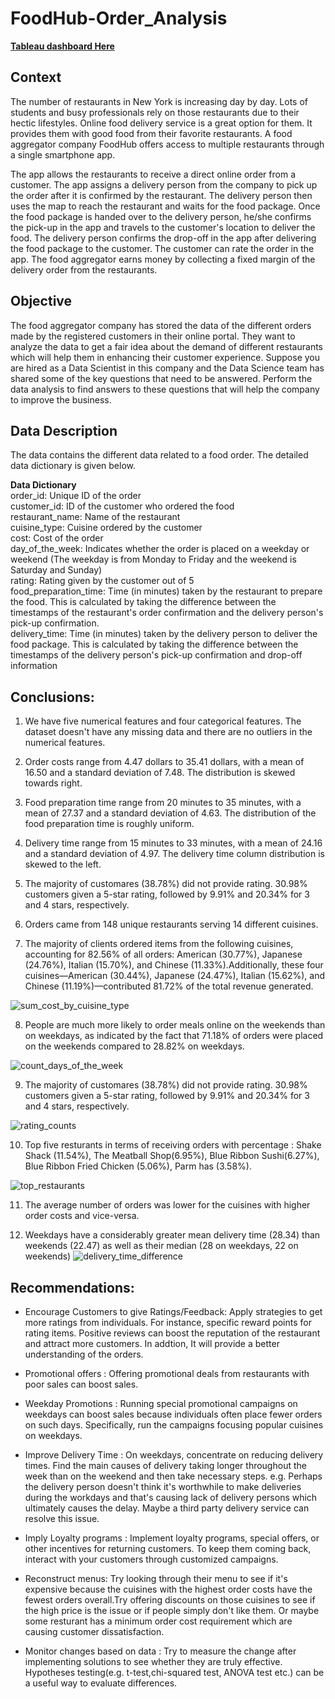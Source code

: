 # FoodHub-Order_Analysis

**[Tableau dashboard Here](https://public.tableau.com/app/profile/moinul.hossain.dhrubo/viz/FoodHubOrderAnalysis/Dashboard1)**

## **Context**
The number of restaurants in New York is increasing day by day. Lots of students and busy professionals rely on those restaurants due to their hectic lifestyles. Online food delivery service is a great option for them. It provides them with good food from their favorite restaurants. A food aggregator company FoodHub offers access to multiple restaurants through a single smartphone app.

The app allows the restaurants to receive a direct online order from a customer. The app assigns a delivery person from the company to pick up the order after it is confirmed by the restaurant. The delivery person then uses the map to reach the restaurant and waits for the food package. Once the food package is handed over to the delivery person, he/she confirms the pick-up in the app and travels to the customer's location to deliver the food. The delivery person confirms the drop-off in the app after delivering the food package to the customer. The customer can rate the order in the app. The food aggregator earns money by collecting a fixed margin of the delivery order from the restaurants.

## **Objective**
The food aggregator company has stored the data of the different orders made by the registered customers in their online portal. They want to analyze the data to get a fair idea about the demand of different restaurants which will help them in enhancing their customer experience. Suppose you are hired as a Data Scientist in this company and the Data Science team has shared some of the key questions that need to be answered. Perform the data analysis to find answers to these questions that will help the company to improve the business.

## **Data Description**
The data contains the different data related to a food order. The detailed data dictionary is given below.

**Data Dictionary**<br/>
order_id: Unique ID of the order<br/>
customer_id: ID of the customer who ordered the food<br/>
restaurant_name: Name of the restaurant<br/>
cuisine_type: Cuisine ordered by the customer<br/>
cost: Cost of the order<br/>
day_of_the_week: Indicates whether the order is placed on a weekday or weekend (The weekday is from Monday to Friday and the weekend is Saturday and Sunday)<br/>
rating: Rating given by the customer out of 5<br/>
food_preparation_time: Time (in minutes) taken by the restaurant to prepare the food. This is calculated by taking the difference between the timestamps of the restaurant's order confirmation and the delivery person's pick-up confirmation.<br/>
delivery_time: Time (in minutes) taken by the delivery person to deliver the food package. This is calculated by taking the difference between the timestamps of the delivery person's pick-up confirmation and drop-off information<br/>

## **Conclusions:**
1. We have five numerical features and four categorical features. The dataset doesn't have any missing data and there are no outliers in the numerical features.

2. Order costs range from 4.47 dollars to 35.41 dollars, with a mean of 16.50 and a standard deviation of 7.48. The distribution is skewed towards right.

3. Food preparation time range from 20 minutes to 35 minutes, with a mean of 27.37 and a standard deviation of 4.63. The distribution of the food preparation time is roughly uniform.

4. Delivery time range from 15 minutes to 33 minutes, with a mean of 24.16 and a standard deviation of 4.97. The delivery time column distribution is skewed to the left.

5. The majority of customares (38.78%) did not provide rating. 30.98% customers given a 5-star rating, followed by 9.91% and 20.34% for 3 and 4 stars, respectively.

6. Orders came from 148 unique restaurants serving 14 different cuisines.

7. The majority of clients ordered items from the following cuisines, accounting for 82.56% of all orders: American (30.77%), Japanese (24.76%), Italian (15.70%), and Chinese (11.33%).Additionally, these four cuisines—American (30.44%), Japanese (24.47%), Italian (15.62%), and Chinese (11.19%)—contributed 81.72% of the total revenue generated.

![sum_cost_by_cuisine_type](https://github.com/moinul-hossain-dhrubo/FoodHub-Order-Analysis/assets/122023969/2cb67f4f-4816-4af7-aa32-03d2f80a01a2)

8. People are much more likely to order meals online on the weekends than on weekdays, as indicated by the fact that 71.18% of orders were placed on the weekends compared to 28.82% on weekdays.

![count_days_of_the_week](https://github.com/moinul-hossain-dhrubo/FoodHub-Order-Analysis/assets/122023969/f3af07dd-b105-4228-9e85-83a6d0c1b9df)

9. The majority of customares (38.78%) did not provide rating. 30.98% customers given a 5-star rating, followed by 9.91% and 20.34% for 3 and 4 stars, respectively.

![rating_counts](https://github.com/moinul-hossain-dhrubo/FoodHub-Order-Analysis/assets/122023969/9f830eb1-2804-463c-9c72-a892299f2a87)

10. Top five resturants in terms of receiving orders with percentage : Shake Shack (11.54%), The Meatball Shop(6.95%), Blue Ribbon Sushi(6.27%), Blue Ribbon Fried Chicken (5.06%), Parm has (3.58%).

![top_restaurants](https://github.com/moinul-hossain-dhrubo/FoodHub-Order-Analysis/assets/122023969/36cfb638-0e30-4922-b3d7-d1d3651f915c)

11. The average number of orders was lower for the cuisines with higher order costs and vice-versa.

12. Weekdays have a considerably greater mean delivery time (28.34) than weekends (22.47) as well as their median (28 on weekdays, 22 on weekends)
![delivery_time_difference](https://github.com/moinul-hossain-dhrubo/FoodHub-Order-Analysis/assets/122023969/394553bc-022c-423e-b947-1e561d890db2)

## **Recommendations:**
* Encourage Customers to give Ratings/Feedback: Apply strategies to get more ratings from individuals. For instance, specific reward points for rating items. Positive reviews can boost the reputation of the restaurant and attract more customers. In addtion, It will provide a better understanding of the orders.

* Promotional offers : Offering promotional deals from restaurants with poor sales can boost sales.

* Weekday Promotions : Running special promotional campaigns on weekdays can boost sales because individuals often place fewer orders on such days. Specifically, run the campaigns focusing popular cuisines on weekdays.

* Improve Delivery Time : On weekdays, concentrate on reducing delivery times. Find the main causes of delivery taking longer throughout the week than on the weekend and then take necessary steps. e.g. Perhaps the delivery person doesn't think it's worthwhile to make deliveries during the workdays and that's causing lack of delivery persons which ultimately causes the delay. Maybe a third party delivery service can resolve this issue.

* Imply Loyalty programs : Implement loyalty programs, special offers, or other incentives for returning customers. To keep them coming back, interact with your customers through customized campaigns.

* Reconstruct menus: Try looking through their menu to see if it's expensive because the cuisines with the highest order costs have the fewest orders overall.Try offering discounts on those cuisines to see if the high price is the issue or if people simply don't like them. Or maybe some resturant has a minimum order cost requirement which are causing customer dissatisfaction.

* Monitor changes based on data : Try to measure the change after implementing solutions to see whether they are truly effective. Hypotheses testing(e.g. t-test,chi-squared test, ANOVA test etc.) can be a useful way to evaluate differences.
